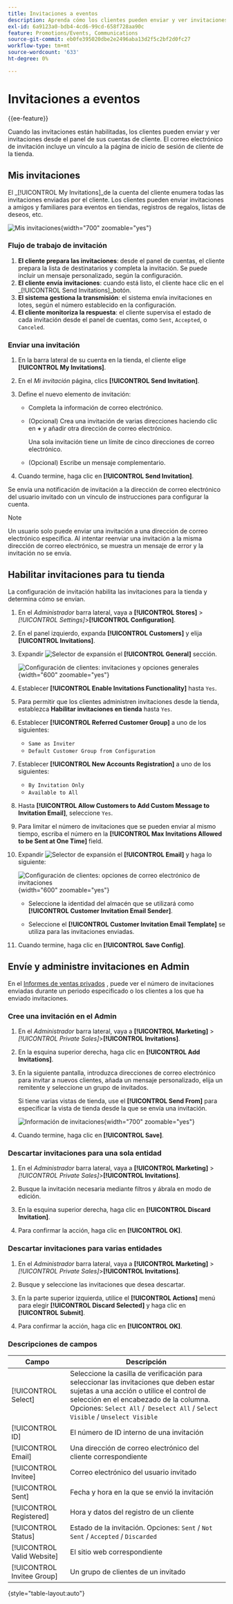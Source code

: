 ```yaml
---
title: Invitaciones a eventos
description: Aprenda cómo los clientes pueden enviar y ver invitaciones a eventos y ventas privadas desde el panel de sus cuentas de cliente.
exl-id: 6a9123a0-bdb4-4cd6-99cd-658f728aa90c
feature: Promotions/Events, Communications
source-git-commit: eb0fe395020dbe2e2496aba13d2f5c2bf2d0fc27
workflow-type: tm+mt
source-wordcount: '633'
ht-degree: 0%

---
```


# Invitaciones a eventos

{{ee-feature}}

Cuando las invitaciones están habilitadas, los clientes pueden enviar y ver invitaciones desde el panel de sus cuentas de cliente. El correo electrónico de invitación incluye un vínculo a la página de inicio de sesión de cliente de la tienda.

## Mis invitaciones

El _[!UICONTROL My Invitations]_de la cuenta del cliente enumera todas las invitaciones enviadas por el cliente. Los clientes pueden enviar invitaciones a amigos y familiares para eventos en tiendas, registros de regalos, listas de deseos, etc.

![Mis invitaciones](./assets/account-dashboard-my-invitations.png){width="700" zoomable="yes"}

### Flujo de trabajo de invitación

1. **El cliente prepara las invitaciones**: desde el panel de cuentas, el cliente prepara la lista de destinatarios y completa la invitación. Se puede incluir un mensaje personalizado, según la configuración.
1. **El cliente envía invitaciones**: cuando está listo, el cliente hace clic en el _[!UICONTROL Send Invitations]_botón.
1. **El sistema gestiona la transmisión**: el sistema envía invitaciones en lotes, según el número establecido en la configuración.
1. **El cliente monitoriza la respuesta**: el cliente supervisa el estado de cada invitación desde el panel de cuentas, como `Sent`, `Accepted`, o `Canceled`.

### Enviar una invitación

1. En la barra lateral de su cuenta en la tienda, el cliente elige **[!UICONTROL My Invitations]**.

1. En el _Mi invitación_ página, clics **[!UICONTROL Send Invitation]**.

1. Define el nuevo elemento de invitación:

   - Completa la información de correo electrónico.

   - (Opcional) Crea una invitación de varias direcciones haciendo clic en **+** y añadir otra dirección de correo electrónico.

     Una sola invitación tiene un límite de cinco direcciones de correo electrónico.

   - (Opcional) Escribe un mensaje complementario.

1. Cuando termine, haga clic en **[!UICONTROL Send Invitation]**.

Se envía una notificación de invitación a la dirección de correo electrónico del usuario invitado con un vínculo de instrucciones para configurar la cuenta.

>[!NOTE]
>
>Un usuario solo puede enviar una invitación a una dirección de correo electrónico específica. Al intentar reenviar una invitación a la misma dirección de correo electrónico, se muestra un mensaje de error y la invitación no se envía.

## Habilitar invitaciones para tu tienda

La configuración de invitación habilita las invitaciones para la tienda y determina cómo se envían.

1. En el _Administrador_ barra lateral, vaya a **[!UICONTROL Stores]** > _[!UICONTROL Settings]_>**[!UICONTROL Configuration]**.

1. En el panel izquierdo, expanda **[!UICONTROL Customers]** y elija **[!UICONTROL Invitations]**.

1. Expandir ![Selector de expansión](../assets/icon-display-expand.png) el **[!UICONTROL General]** sección.

   ![Configuración de clientes: invitaciones y opciones generales](../configuration-reference/customers/assets/invitations-general.png){width="600" zoomable="yes"}

1. Establecer **[!UICONTROL Enable Invitations Functionality]** hasta `Yes`.

1. Para permitir que los clientes administren invitaciones desde la tienda, establezca **Habilitar invitaciones en tienda** hasta `Yes`.

1. Establecer **[!UICONTROL Referred Customer Group]** a uno de los siguientes:

   - `Same as Inviter`
   - `Default Customer Group from Configuration`

1. Establecer **[!UICONTROL New Accounts Registration]** a uno de los siguientes:

   - `By Invitation Only`
   - `Available to All`

1. Hasta **[!UICONTROL Allow Customers to Add Custom Message to Invitation Email]**, seleccione `Yes`.

1. Para limitar el número de invitaciones que se pueden enviar al mismo tiempo, escriba el número en la **[!UICONTROL Max Invitations Allowed to be Sent at One Time]** field.

1. Expandir ![Selector de expansión](../assets/icon-display-expand.png) el **[!UICONTROL Email]** y haga lo siguiente:

   ![Configuración de clientes: opciones de correo electrónico de invitaciones](../configuration-reference/customers/assets/invitations-email.png){width="600" zoomable="yes"}

   - Seleccione la identidad del almacén que se utilizará como **[!UICONTROL Customer Invitation Email Sender]**.

   - Seleccione el **[!UICONTROL Customer Invitation Email Template]** se utiliza para las invitaciones enviadas.

1. Cuando termine, haga clic en **[!UICONTROL Save Config]**.

## Envíe y administre invitaciones en Admin

En el [Informes de ventas privados](../getting-started/private-sales-reports.md) , puede ver el número de invitaciones enviadas durante un periodo especificado o los clientes a los que ha enviado invitaciones.

### Cree una invitación en el Admin

1. En el _Administrador_ barra lateral, vaya a **[!UICONTROL Marketing]** > _[!UICONTROL Private Sales]_>**[!UICONTROL Invitations]**.

1. En la esquina superior derecha, haga clic en **[!UICONTROL Add Invitations]**.

1. En la siguiente pantalla, introduzca direcciones de correo electrónico para invitar a nuevos clientes, añada un mensaje personalizado, elija un remitente y seleccione un grupo de invitados.

   Si tiene varias vistas de tienda, use el **[!UICONTROL Send From]** para especificar la vista de tienda desde la que se envía una invitación.

   ![Información de invitaciones](./assets/create-invitation-page.png){width="700" zoomable="yes"}

1. Cuando termine, haga clic en **[!UICONTROL Save]**.

### Descartar invitaciones para una sola entidad

1. En el _Administrador_ barra lateral, vaya a **[!UICONTROL Marketing]** > _[!UICONTROL Private Sales]_>**[!UICONTROL Invitations]**.

1. Busque la invitación necesaria mediante filtros y ábrala en modo de edición.

1. En la esquina superior derecha, haga clic en **[!UICONTROL Discard Invitation]**.

1. Para confirmar la acción, haga clic en **[!UICONTROL OK]**.

### Descartar invitaciones para varias entidades

1. En el _Administrador_ barra lateral, vaya a **[!UICONTROL Marketing]** > _[!UICONTROL Private Sales]_>**[!UICONTROL Invitations]**.

1. Busque y seleccione las invitaciones que desea descartar.

1. En la parte superior izquierda, utilice el **[!UICONTROL Actions]** menú para elegir **[!UICONTROL Discard Selected]** y haga clic en **[!UICONTROL Submit]**.

1. Para confirmar la acción, haga clic en **[!UICONTROL OK]**.

### Descripciones de campos

| Campo | Descripción |
|--- |--- |
| [!UICONTROL Select] | Seleccione la casilla de verificación para seleccionar las invitaciones que deben estar sujetas a una acción o utilice el control de selección en el encabezado de la columna. Opciones: `Select All` /` Deselect All` / `Select Visible` / `Unselect Visible` |
| [!UICONTROL ID] | El número de ID interno de una invitación |
| [!UICONTROL Email] | Una dirección de correo electrónico del cliente correspondiente |
| [!UICONTROL Invitee] | Correo electrónico del usuario invitado |
| [!UICONTROL Sent] | Fecha y hora en la que se envió la invitación |
| [!UICONTROL Registered] | Hora y datos del registro de un cliente |
| [!UICONTROL Status] | Estado de la invitación. Opciones: `Sent` / `Not Sent` / `Accepted` / `Discarded` |
| [!UICONTROL Valid Website] | El sitio web correspondiente |
| [!UICONTROL Invitee Group] | Un grupo de clientes de un invitado |

{style="table-layout:auto"}
